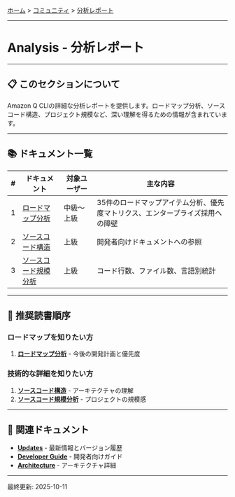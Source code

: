 [ホーム](../../README.md) > [コミュニティ](../README.md) > [分析レポート](README.md)

---

# Analysis - 分析レポート


---

## 📋 このセクションについて

Amazon Q CLIの詳細な分析レポートを提供します。ロードマップ分析、ソースコード構造、プロジェクト規模など、深い理解を得るための情報が含まれています。

---

## 📚 ドキュメント一覧

| # | ドキュメント | 対象ユーザー | 主な内容 |
|---|------------|------------|---------|
| 1 | [ロードマップ分析](01_roadmap-analysis-20251008.md) | 中級〜上級 | 35件のロードマップアイテム分析、優先度マトリクス、エンタープライズ採用への障壁 |
| 2 | [ソースコード構造](03_source-code-structure.md) | 上級 | 開発者向けドキュメントへの参照 |
| 3 | [ソースコード規模分析](02_source-code-scale-analysis.md) | 上級 | コード行数、ファイル数、言語別統計 |

---

## 🎯 推奨読書順序

### ロードマップを知りたい方
1. **[ロードマップ分析](01_roadmap-analysis-20251008.md)** - 今後の開発計画と優先度

### 技術的な詳細を知りたい方
1. **[ソースコード構造](03_source-code-structure.md)** - アーキテクチャの理解
2. **[ソースコード規模分析](02_source-code-scale-analysis.md)** - プロジェクトの規模感

---

## 🔗 関連ドキュメント

- **[Updates](../01_updates/)** - 最新情報とバージョン履歴
- **[Developer Guide](../../02_for-developers/)** - 開発者向けガイド
- **[Architecture](../../02_for-developers/02_architecture/)** - アーキテクチャ詳細

---

最終更新: 2025-10-11
